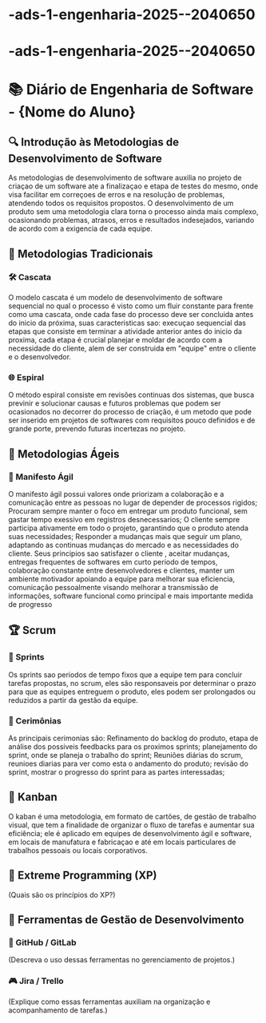 # -ads-1-engenharia-2025--2040650

# -ads-1-engenharia-2025--2040650

# 📚 Diário de Engenharia de Software - {Nome do Aluno}

## 🔍 Introdução às Metodologias de Desenvolvimento de Software  
 As metodologias de desenvolvimento de software auxilia no projeto de criaçao de um software ate a finalizaçao e etapa de testes do mesmo, onde visa facilitar em correçoes de erros e na resolução de problemas, atendendo todos os requisitos propostos. O desenvolvimento de um produto sem uma metodologia clara torna o processo ainda mais complexo, ocasionando problemas, atrasos, erros e resultados indesejados, variando de acordo com a exigencia de cada equipe.

## 📖 Metodologias Tradicionais  
### 🛠️ Cascata  
O modelo cascata é um modelo de desenvolvimento de software sequencial no qual o processo é visto como um fluir constante para frente como uma cascata, onde cada fase do processo deve ser concluida antes do inicio da próxima, suas caracteristicas sao: execuçao sequencial das etapas que consiste em terminar a atividade anterior antes do inicio da proxima, cada etapa é crucial planejar e moldar de acordo com a necessidade do cliente, alem de ser construida  em "equipe" entre o cliente e o desenvolvedor.
### 🌐 Espiral  
O método espiral consiste em revisões continuas dos sistemas, que busca previnir e solucionar causas e futuros problemas que podem ser ocasionados no decorrer do processo de criação, é um metodo que pode ser inserido em projetos de softwares com requisitos pouco definidos e de grande porte, prevendo futuras incertezas no projeto.

## 💪 Metodologias Ágeis  
### 📖 Manifesto Ágil  
O manifesto ágil possui valores onde priorizam a colaboração e a comunicação entre as pessoas no lugar de depender de processos rigidos; Procuram sempre manter o foco em entregar um produto funcional, sem gastar tempo exessivo em registros desnecessarios; O cliente sempre participa ativamente em todo o projeto, garantindo que o produto atenda suas necessidades; Responder a mudanças mais que seguir um plano, adaptando as continuas mudanças do mercado e as necessidades do cliente. Seus principios sao satisfazer o cliente , aceitar mudanças, entregas frequentes de softwares em curto periodo de tempos, colaboração constante entre desenvolvedores e clientes, manter um ambiente motivador apoiando a equipe para melhorar sua eficiencia, comunicação pessoalmente visando melhorar a transmissão de informações, software funcional como principal e mais importante medida de progresso 

## 🏆 Scrum  
### 📅 Sprints  
Os sprints sao periodos de tempo fixos que a equipe tem para concluir tarefas propostas, no scrum, eles são responsaveis por determinar o prazo para que as equipes entreguem o produto, eles podem ser prolongados ou reduzidos a partir da gestão da equipe.

### 💬 Cerimônias  
As principais cerimonias são: Refinamento do backlog do produto, etapa de análise dos possiveis feedbacks para os proximos sprints; planejamento do sprint, onde se planeja o trabalho do sprint; Reuniões diárias do scrum, reunioes diarias para ver como esta o andamento do produto; revisão do sprint, mostrar o progresso do sprint para as partes interessadas; 

## 🎯 Kanban  
O kaban é uma metodologia, em formato de cartões, de gestão de trabalho visual, que tem a finalidade de organizar o fluxo de tarefas e aumentar sua eficiência; ele é aplicado em equipes de desenvolvimento ágil e software, em locais de manufatura e fabricaçao e até em locais particulares de trabalhos pessoais ou locais corporativos. 

## 🚀 Extreme Programming (XP)  
(Quais são os princípios do XP?)

## 🔧 Ferramentas de Gestão de Desenvolvimento  
### 💪 GitHub / GitLab  
(Descreva o uso dessas ferramentas no gerenciamento de projetos.)

### 🎮 Jira / Trello  
(Explique como essas ferramentas auxiliam na organização e acompanhamento de tarefas.)
